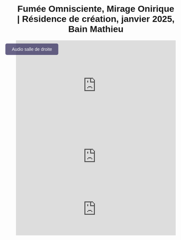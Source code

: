 <html lang="fr">
<head>
    <meta charset="UTF-8">
    <meta name="viewport" content="width=device-width, initial-scale=1.0">
    <title>Félix-Antoine Coutu</title>
    <style>
        body {
            font-family: Arial, sans-serif;
            text-align: center;
            padding: 10px;
        }
        .video-container {
            position: relative;
            display: inline-block;
            width: 100%;
            max-width: 2000px;
            height: 0;
            padding-bottom: 56.25%;
        }
        .video-container iframe {
            position: absolute;
            top: 0;
            left: 0;
            width: 100%;
            height: 100%;
        }
        .btn-video {
            position: absolute;
            top: 10px;
            left: 10%;
            transform: translateX(-50%);
            background-color: #433d69;
            color: white;
            padding: 10px 20px;
            border: none;
            font-size: 14px;
            cursor: pointer;
            border-radius: 5px;
            opacity: 0.8;
            transition: opacity 0.3s, background-color 0.3s;
            z-index: 10;
            text-align: left;
        }
        .btn-video:hover {
            opacity: 1;
        }
        .btn-salle1 {
            background-color: #194f18;
        }
        .btn-salle2 {
            background-color: #433d69;
        }
        /* Masquer les lecteurs audio */
        /*.audio-container iframe {
            display: none;
        }*/
    </style>
</head>
<body>

<h1 class="titre-1">Fumée Omnisciente, Mirage Onirique | Résidence de création, janvier 2025, Bain Mathieu</h1>

<div class="video-container">
    <iframe id="video" src="https://www.youtube.com/embed/fm00cFcoJM8?enablejsapi=1" frameborder="0" allow="autoplay; encrypted-media" allowfullscreen></iframe>
    <button id="btnBascule" class="btn-video">Audio salle de droite</button>
</div>

<div class="audio-container">
    <!-- Audio Salle 1 (SoundCloud) -->
    <iframe id="audioSalle1" width="100%" height="166" scrolling="no" frameborder="no" 
        src="https://w.soundcloud.com/player/?url=https%3A//api.soundcloud.com/tracks/2051283100%3Fsecret_token%3Ds-6d0R4mFbF6v&auto_play=false&visual=false">
    </iframe>
    <!-- Audio Salle 2 (SoundCloud) -->
    <iframe id="audioSalle2" width="100%" height="166" scrolling="no" frameborder="no" 
        src="https://w.soundcloud.com/player/?url=https%3A//api.soundcloud.com/tracks/1742214405%3Fsecret_token%3Ds-UuYn7gHeGzR&auto_play=false&visual=false">
    </iframe>
</div>

<script src="https://www.youtube.com/iframe_api"></script>
<script src="https://w.soundcloud.com/player/api.js"></script>

<script>
    var btnBascule = document.getElementById("btnBascule");
    var player;
    
    // Initialisation des lecteurs SoundCloud
    var scPlayerSalle1 = SC.Widget("audioSalle1");
    var scPlayerSalle2 = SC.Widget("audioSalle2");

    var audioActif = scPlayerSalle2; // Par défaut, la salle de droite

    // Fonction d'initialisation de l'API YouTube
    function onYouTubePlayerAPIReady() {
        player = new YT.Player('video', {
            events: {
                'onStateChange': onPlayerStateChange
            }
        });
    }

    // Assurer que les lecteurs SoundCloud sont prêts avant d'envoyer play()
    function playAudioIfReady() {
        if (player && player.getPlayerState() === YT.PlayerState.PLAYING) {
            audioActif.play();
        }
    }

    // Vérifier quand les lecteurs SoundCloud sont prêts
    scPlayerSalle1.bind(SC.Widget.Events.READY, function() {
        console.log("Audio salle 1 prêt");
    });

    scPlayerSalle2.bind(SC.Widget.Events.READY, function() {
        console.log("Audio salle 2 prêt");
    });

    // Quand l'état de la vidéo change (lecture, pause, etc.)
    function onPlayerStateChange(event) {
        if (event.data === YT.PlayerState.PLAYING) {
            console.log("Vidéo en lecture");
            playAudioIfReady();
        } else if (event.data === YT.PlayerState.PAUSED || event.data === YT.PlayerState.ENDED) {
            console.log("Vidéo en pause ou terminée");
            audioActif.pause();
        }
    }

    // Bascule entre les salles audio
    btnBascule.addEventListener("click", function() {
        if (audioActif === scPlayerSalle1) {
            audioActif.pause();
            audioActif = scPlayerSalle2;
            btnBascule.textContent = "Audio salle de droite";
            btnBascule.classList.remove("btn-salle1");
            btnBascule.classList.add("btn-salle2");
        } else {
            audioActif.pause();
            audioActif = scPlayerSalle1;
            btnBascule.textContent = "Audio salle de gauche";
            btnBascule.classList.remove("btn-salle2");
            btnBascule.classList.add("btn-salle1");
        }

        // Démarrer la lecture de l'audio si la vidéo est en cours de lecture
        playAudioIfReady();
    });

</script>

</body>
</html>
